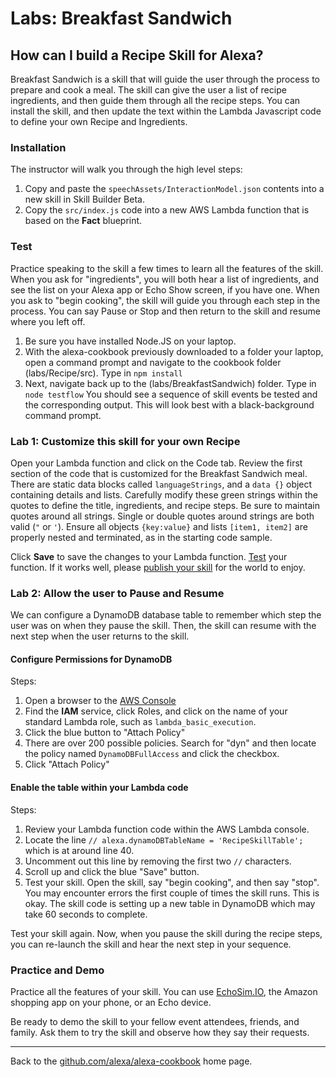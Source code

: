
# Labs: <a id="title">Breakfast Sandwich</a>

## How can I build a Recipe Skill for Alexa? <a id="intro"></a>

Breakfast Sandwich is a skill that will guide the user through the process to prepare and cook a meal.
The skill can give the user a list of recipe ingredients, and then guide them through all the recipe steps.
You can install the skill, and then update the text within the Lambda Javascript code to define your own Recipe and Ingredients.

### Installation

The instructor will walk you through the high level steps:
1. Copy and paste the ```speechAssets/InteractionModel.json``` contents into a new skill in Skill Builder Beta.
1. Copy the ```src/index.js``` code into a new AWS Lambda function that is based on the **Fact** blueprint.



### Test

Practice speaking to the skill a few times to learn all the features of the skill.
When you ask for "ingredients", you will both hear a list of ingredients, and see the list on your Alexa app or Echo Show screen, if you have one.
When you ask to "begin cooking", the skill will guide you through each step in the process.  You can say Pause or Stop and then return to the skill and resume where you left off.


1. Be sure you have installed Node.JS on your laptop.
1. With the alexa-cookbook previously downloaded to a folder your laptop, open a command prompt and navigate to the cookbook folder (labs/Recipe/src).  Type in ```npm install```
1. Next, navigate back up to the (labs/BreakfastSandwich) folder.  Type in ```node testflow```
You should see a sequence of skill events be tested and the corresponding output.
This will look best with a black-background command prompt.

### Lab 1: Customize this skill for your own Recipe

Open your Lambda function and click on the Code tab.  Review the first section of the code that is customized for the Breakfast Sandwich meal.
There are static data blocks called ```languageStrings```, and a ```data {}``` object containing details and lists.
Carefully modify these green strings within the quotes to define the title, ingredients, and recipe steps.
Be sure to maintain quotes around all strings.  Single or double quotes around strings are both valid (```"``` or ```'```). Ensure all objects ```{key:value}``` and lists ```[item1, item2]``` are properly nested and terminated, as in the starting code sample.

Click **Save** to save the changes to your Lambda function.
[Test](https://github.com/alexa/alexa-cookbook/tree/master/testing) your function.
If it works well, please [publish your skill](https://developer.amazon.com/public/solutions/alexa/alexa-skills-kit/docs/publishing-an-alexa-skill)  for the world to enjoy.

### Lab 2: Allow the user to Pause and Resume
We can configure a DynamoDB database table to remember which step the user was on when they pause the skill.
Then, the skill can resume with the next step when the user returns to the skill.

#### Configure Permissions for DynamoDB
Steps:
1. Open a browser to the [AWS Console](https://aws.amazon.com/console)
1. Find the **IAM** service, click Roles, and click on the name of your standard Lambda role, such as ```lambda_basic_execution```.
1. Click the blue button to "Attach Policy"
1. There are over 200 possible policies.  Search for "dyn" and then locate the policy named ```DynamoDBFullAccess``` and click the checkbox.
1. Click "Attach Policy"

#### Enable the table within your Lambda code
Steps:
1. Review your Lambda function code within the AWS Lambda console.
1. Locate the line ```// alexa.dynamoDBTableName = 'RecipeSkillTable'; ``` which is at around line 40.
1. Uncomment out this line by removing the first two ```//``` characters.
1. Scroll up and click the blue "Save" button.
1. Test your skill.  Open the skill, say "begin cooking", and then say "stop".  You may encounter errors the first couple of times the skill runs.  This is okay.  The skill code is setting up a new table in DynamoDB which may take 60 seconds to complete.

Test your skill again.  Now, when you pause the skill during the recipe steps, you can re-launch the skill and hear the next step in your sequence.



### Practice and Demo
Practice all the features of your skill.  You can use [EchoSim.IO](https://echosim.io), the Amazon shopping app on your phone, or an Echo device.

Be ready to demo the skill to your fellow event attendees, friends, and family.  Ask them to try the skill and observe how they say their requests.

<hr />

Back to the [github.com/alexa/alexa-cookbook](https://github.com/alexa/alexa-cookbook) home page.

